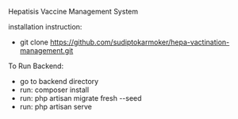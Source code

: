 Hepatisis Vaccine Management System

installation instruction:

- git clone https://github.com/sudiptokarmoker/hepa-vactination-management.git

To Run Backend: 

- go to backend directory
- run: composer install
- run: php artisan migrate fresh --seed
- run: php artisan serve

